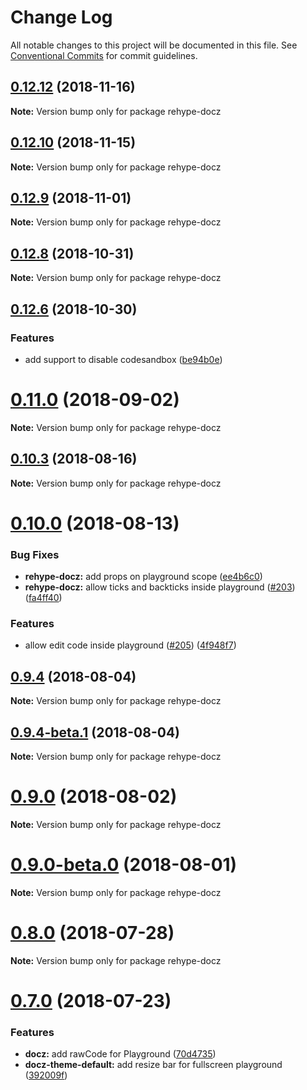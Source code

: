 # Change Log

All notable changes to this project will be documented in this file.
See [Conventional Commits](https://conventionalcommits.org) for commit guidelines.

## [0.12.12](https://github.com/pedronauck/docz/compare/v0.12.11...v0.12.12) (2018-11-16)

**Note:** Version bump only for package rehype-docz





## [0.12.10](https://github.com/pedronauck/docz/compare/v0.12.9...v0.12.10) (2018-11-15)

**Note:** Version bump only for package rehype-docz





## [0.12.9](https://github.com/pedronauck/docz/compare/v0.12.8...v0.12.9) (2018-11-01)

**Note:** Version bump only for package rehype-docz





## [0.12.8](https://github.com/pedronauck/docz/compare/v0.12.7...v0.12.8) (2018-10-31)

**Note:** Version bump only for package rehype-docz





## [0.12.6](https://github.com/pedronauck/docz/compare/v0.12.5...v0.12.6) (2018-10-30)


### Features

* add support to disable codesandbox ([be94b0e](https://github.com/pedronauck/docz/commit/be94b0e))





<a name="0.11.0"></a>
# [0.11.0](https://github.com/pedronauck/docz/compare/v0.10.3...v0.11.0) (2018-09-02)

**Note:** Version bump only for package rehype-docz





<a name="0.10.3"></a>
## [0.10.3](https://github.com/pedronauck/docz/compare/v0.9.6...v0.10.3) (2018-08-16)


**Note:** Version bump only for package rehype-docz

<a name="0.10.0"></a>
# [0.10.0](https://github.com/pedronauck/docz/compare/v0.9.6...v0.10.0) (2018-08-13)


### Bug Fixes

* **rehype-docz:** add props on playground scope ([ee4b6c0](https://github.com/pedronauck/docz/commit/ee4b6c0))
* **rehype-docz:** allow ticks and backticks inside playground ([#203](https://github.com/pedronauck/docz/issues/203)) ([fa4ff40](https://github.com/pedronauck/docz/commit/fa4ff40))


### Features

* allow edit code inside playground ([#205](https://github.com/pedronauck/docz/issues/205)) ([4f948f7](https://github.com/pedronauck/docz/commit/4f948f7))




<a name="0.9.4"></a>
## [0.9.4](https://github.com/pedronauck/docz/compare/v0.9.4-beta.1...v0.9.4) (2018-08-04)




**Note:** Version bump only for package rehype-docz

<a name="0.9.4-beta.1"></a>
## [0.9.4-beta.1](https://github.com/pedronauck/docz/compare/v0.9.4-beta.0...v0.9.4-beta.1) (2018-08-04)




**Note:** Version bump only for package rehype-docz

<a name="0.9.0"></a>
# [0.9.0](https://github.com/pedronauck/docz/compare/v0.9.0-beta.1...v0.9.0) (2018-08-02)




**Note:** Version bump only for package rehype-docz

<a name="0.9.0-beta.0"></a>
# [0.9.0-beta.0](https://github.com/pedronauck/docz/compare/v0.8.0...v0.9.0-beta.0) (2018-08-01)




**Note:** Version bump only for package rehype-docz

<a name="0.8.0"></a>
# [0.8.0](https://github.com/pedronauck/docz/compare/v0.7.1...v0.8.0) (2018-07-28)




**Note:** Version bump only for package rehype-docz

<a name="0.7.0"></a>
# [0.7.0](https://github.com/pedronauck/docz/compare/v0.6.2...v0.7.0) (2018-07-23)


### Features

* **docz:** add rawCode for Playground ([70d4735](https://github.com/pedronauck/docz/commit/70d4735))
* **docz-theme-default:** add resize bar for fullscreen playground ([392009f](https://github.com/pedronauck/docz/commit/392009f))
